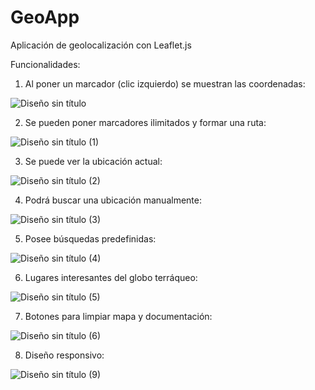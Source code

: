# GeoApp
Aplicación de geolocalización con Leaflet.js

Funcionalidades:

1) Al poner un marcador (clic izquierdo) se muestran las coordenadas:

![Diseño sin título](https://user-images.githubusercontent.com/60452856/173212209-f9d631d3-818c-4422-93b7-c54f947c0fb0.png)

2) Se pueden poner marcadores ilimitados y formar una ruta:

![Diseño sin título (1)](https://user-images.githubusercontent.com/60452856/173212278-be0a2732-1f2d-453b-9924-7a955b9c0327.png)

3) Se puede ver la ubicación actual:

![Diseño sin título (2)](https://user-images.githubusercontent.com/60452856/173212338-0f783c06-a16b-45ce-a480-10941f47fffa.png)

4) Podrá buscar una ubicación manualmente:

![Diseño sin título (3)](https://user-images.githubusercontent.com/60452856/173212397-76132a8d-d2d7-4b9a-823e-b0c84f870f91.png)

5) Posee búsquedas predefinidas:

![Diseño sin título (4)](https://user-images.githubusercontent.com/60452856/173212434-deac053f-d975-4b57-92f2-cf12870988c2.png)

6) Lugares interesantes del globo terráqueo:

![Diseño sin título (5)](https://user-images.githubusercontent.com/60452856/173212473-ae56a4bd-4564-417e-a6df-2bd1796279bd.png)

7) Botones para limpiar mapa y documentación:

![Diseño sin título (6)](https://user-images.githubusercontent.com/60452856/173212517-6fc610ce-f31b-49d8-a4e9-50c755f2e943.png)

8) Diseño responsivo:

![Diseño sin título (9)](https://user-images.githubusercontent.com/60452856/173212795-bcc2ac38-d343-445f-a0a6-dcaeec816092.png)




